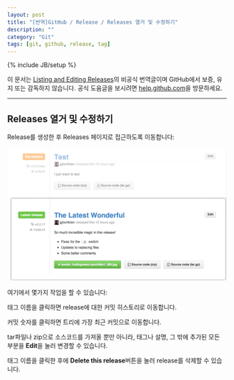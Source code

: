 ```yaml
---
layout: post
title: "[번역]GitHub / Release / Releases 열거 및 수정하기"
description: ""
category: "Git"
tags: [git, github, release, tag]
---
```

{% include JB/setup %}

이 문서는 [Listing and Editing Releases](https://help.github.com/articles/listing-and-editing-releases)의 비공식 번역글이며 GitHub에서 보증, 유지 또는 감독하지 않습니다. 공식 도움글을 보시려면 [help.github.com](https://help.github.com)을 방문하세요.

---

## Releases 열거 및 수정하기

Release를 생성한 후 Releases 페이지로 접근하도록 이동합니다:

![github-releases-listing](/../../../../image/2014/03/github-releases-listing.png)

여기에서 몇가지 작업을 할 수 있습니다:

태그 이름을 클릭하면 release에 대한 커밋 히스토리로 이동합니다.

커밋 숫자를 클릭하면 트리에 가장 최근 커밋으로 이동합니다.

tar파일나 zip으로 소스코드를 가져올 뿐만 아니라, 태그나 설명, 그 밖에 추가된 모든 부분을 **Edit**을 눌러 변경할 수 있습니다.

태그 이름을 클릭한 후에 **Delete this release**버튼을 눌러 release를 삭제할 수 있습니다.